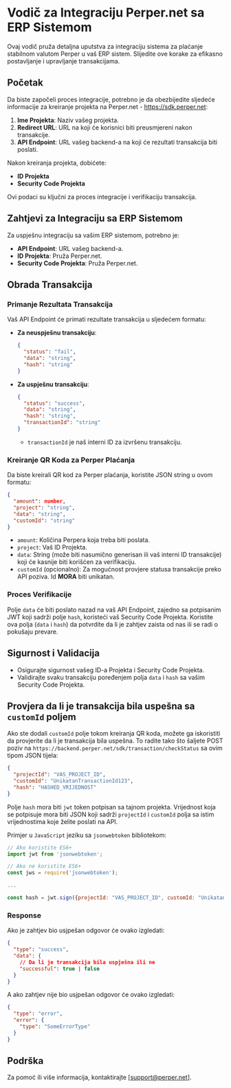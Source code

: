 
# Vodič za Integraciju Perper.net sa ERP Sistemom

Ovaj vodič pruža detaljna uputstva za integraciju sistema za plaćanje stabilnom valutom Perper u vaš ERP sistem. Slijedite ove korake za efikasno postavljanje i upravljanje transakcijama.

## Početak

Da biste započeli proces integracije, potrebno je da obezbijedite sljedeće informacije za kreiranje projekta na Perper.net - https://sdk.perper.net:

1. **Ime Projekta**: Naziv vašeg projekta.
2. **Redirect URL**: URL na koji će korisnici biti preusmjereni nakon transakcije.
3. **API Endpoint**: URL vašeg backend-a na koji će rezultati transakcija biti poslati.

Nakon kreiranja projekta, dobićete:

- **ID Projekta**
- **Security Code Projekta**

Ovi podaci su ključni za proces integracije i verifikaciju transakcija.

## Zahtjevi za Integraciju sa ERP Sistemom

Za uspješnu integraciju sa vašim ERP sistemom, potrebno je:

- **API Endpoint**: URL vašeg backend-a.
- **ID Projekta**: Pruža Perper.net.
- **Security Code Projekta**: Pruža Perper.net.

## Obrada Transakcija

### Primanje Rezultata Transakcija

Vaš API Endpoint će primati rezultate transakcija u sljedećem formatu:

- **Za neuspješnu transakciju**:
  ```json
  {
    "status": "fail",
    "data": "string",
    "hash": "string"
  }
  ```

- **Za uspješnu transakciju**:
  ```json
  {
    "status": "success",
    "data": "string",
    "hash": "string",
    "transactionId": "string"
  }
  ```
  - `transactionId` je naš interni ID za izvršenu transakciju.

### Kreiranje QR Koda za Perper Plaćanja

Da biste kreirali QR kod za Perper plaćanja, koristite JSON string u ovom formatu:

```json
{
  "amount": number,
  "project": "string",
  "data": "string",
  "customId": "string"
}
```

- `amount`: Količina Perpera koja treba biti poslata.
- `project`: Vaš ID Projekta.
- `data`: String (može biti nasumično generisan ili vaš interni ID transakcije) koji će kasnije biti korišćen za verifikaciju.
- `customId` (opcionalno): Za mogućnost provjere statusa transakcije preko API poziva. Id **MORA** biti unikatan.

### Proces Verifikacije

Polje `data` će biti poslato nazad na vaš API Endpoint, zajedno sa potpisanim JWT koji sadrži polje `hash`, koristeći vaš Security Code Projekta. Koristite ova polja (`data` i `hash`) da potvrdite da li je zahtjev zaista od nas ili se radi o pokušaju prevare.

## Sigurnost i Validacija

- Osigurajte sigurnost vašeg ID-a Projekta i Security Code Projekta.
- Validirajte svaku transakciju poređenjem polja `data` i `hash` sa vašim Security Code Projekta.

## Provjera da li je transakcija bila uspešna sa `customId` poljem

Ako ste dodali `customId` polje tokom kreiranja QR koda, možete ga iskoristiti da provjerite da li je transakcija bila uspešna. To radite tako što šaljete POST poziv na `https://backend.perper.net/sdk/transaction/checkStatus` sa ovim tipom JSON tijela:

```json
{
  "projectId": "VAS_PROJECT_ID",
  "customId": "UnikatanTransactionId123",
  "hash": "HASHED_VRIJEDNOST"
}
```

Polje `hash` mora biti `jwt` token potpisan sa tajnom projekta. Vrijednost koja se potpisuje mora biti JSON koji sadrži `projectId` i `customId` polja sa istim vrijednostima koje želite poslati na API.

Primjer u `JavaScript` jeziku sa `jsonwebtoken` bibliotekom:

```js
// Ako koristite ES6+
import jwt from 'jsonwebtoken';

// Ako ne koristite ES6+
const jws = require('jsonwebtoken');

...

const hash = jwt.sign({projectId: "VAS_PROJECT_ID", customId: "UnikatanTransactionId123"}, "TAJNA_VASEG_PROJEKTA");
```

### Response

Ako je zahtjev bio usjpešan odgovor će ovako izgledati:

```json
{
  "type": "success",
  "data": {
    // Da li je transakcija bila uspješna ili ne
    "successful": true | false
  }
}
```

A ako zahtjev nije bio usjpešan odgovor će ovako izgledati:
```json
{
  "type": "error",
  "error": {
    "type": "SomeErrorType"
  }
}
```

## Podrška

Za pomoć ili više informacija, kontaktirajte [support@perper.net].

